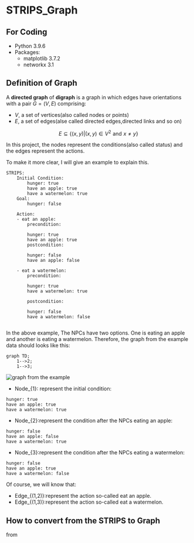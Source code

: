 # STRIPS_Graph


## For Coding
* Python 3.9.6
* Packages:
    * matplotlib 3.7.2
    * networkx 3.1


## Definition of Graph
A **directed graph** of **digraph** is a graph in which edges have orientations with a pair $G=(V,E)$ comprising:  
* $V$, a set of vertices(also called nodes or points)  
* *E*, a set of edges(alse called directed edges,directed links and so on)  

$$
E\subseteq\{(x,y)|(x,y)\in V^{2}\,\,\text{and}\,\,x\ne y\}
$$

In this project, the nodes represent the conditions(also called status) and the edges represent the actions.   

To make it more clear, I will give an example to explain this.  

```yaml=
STRIPS:
    Initial Condition:
        hunger: true
        have an apple: true
        have a watermelon: true
    Goal: 
        hunger: false
    
    Action:
    - eat an apple:
        precondition:
        
        hunger: true
        have an apple: true
        postcondition:
        
        hunger: false
        have an apple: false
        
    - eat a watermelon:
        precondition:
        
        hunger: true
        have a watermelon: true
        
        postcondition:
        
        hunger: false
        have a watermelon: false
        
```

In the above example, The NPCs have two options. One is eating an apple and another is eating a watermelon. Therefore, the graph from the example data should looks like this:  

```mermaid
graph TD;
    1-->2;
    1-->3;

```

![graph from the example](https://hackmd.io/_uploads/SybKkYO0n.png)  
- Node_{1}: represent the initial condition:
```yaml=
hunger: true
have an apple: true
have a watermelon: true
```
- Node_{2}:represent the condition after the NPCs eating an apple:
```yaml=
hunger: false
have an apple: false
have a watermelon: true
```
- Node_{3}:represent the condition after the NPCs eating a watermelon:
```yaml=
hunger: false
have an apple: true
have a watermelon: false
```

Of course, we will know that:
- Edge_{(1,2)}:represent the action so-called eat an apple.
- Edge_{(1,3)}:represent the action so-called eat a watermelon.

## How to convert from the STRIPS to Graph

from 








